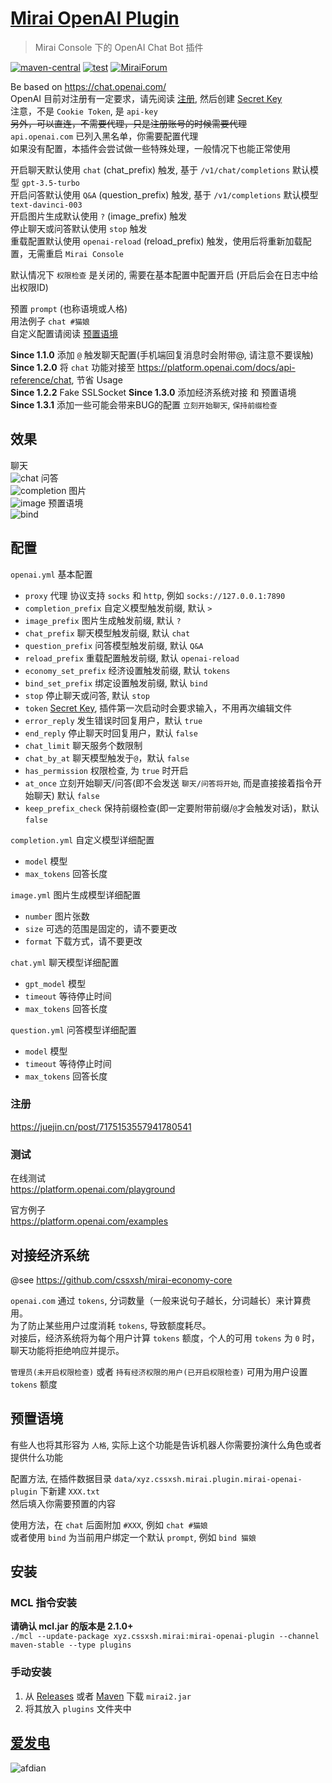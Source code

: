 # [Mirai OpenAI Plugin](https://github.com/cssxsh/mirai-openai-plugin)

> Mirai Console 下的 OpenAI Chat Bot 插件

[![maven-central](https://img.shields.io/maven-central/v/xyz.cssxsh.mirai/mirai-openai-plugin)](https://search.maven.org/artifact/xyz.cssxsh.mirai/mirai-openai-plugin)
[![test](https://github.com/cssxsh/mirai-openai-plugin/actions/workflows/test.yml/badge.svg)](https://github.com/cssxsh/mirai-openai-plugin/actions/workflows/test.yml)
[![MiraiForum](https://img.shields.io/badge/post-on%20MiraiForum-yellow)](https://mirai.mamoe.net/topic/1849)

Be based on <https://chat.openai.com/>  
OpenAI 目前对注册有一定要求，请先阅读 [注册](#注册), 然后创建 [Secret Key](https://platform.openai.com/account/api-keys)  
注意，不是 `Cookie Token`, 是 `api-key`  
~~另外，可以直连，不需要代理，只是注册账号的时候需要代理~~   
`api.openai.com` 已列入黑名单，你需要配置代理  
如果没有配置，本插件会尝试做一些特殊处理，一般情况下也能正常使用

开启聊天默认使用 `chat` (chat_prefix) 触发, 基于 `/v1/chat/completions` 默认模型 `gpt-3.5-turbo`  
开启问答默认使用 `Q&A` (question_prefix) 触发, 基于 `/v1/completions` 默认模型 `text-davinci-003`  
开启图片生成默认使用 `?` (image_prefix) 触发  
停止聊天或问答默认使用 `stop` 触发  
重载配置默认使用 `openai-reload` (reload_prefix) 触发，使用后将重新加载配置，无需重启 `Mirai Console`

默认情况下 `权限检查` 是关闭的, 需要在基本配置中配置开启 (开启后会在日志中给出权限ID)

预置 `prompt` (也称语境或人格)  
用法例子 `chat #猫娘`  
自定义配置请阅读 [预置语境](#预置语境)

**Since 1.1.0** 添加 `@` 触发聊天配置(手机端回复消息时会附带@, 请注意不要误触)  
**Since 1.2.0** 将 `chat` 功能对接至 <https://platform.openai.com/docs/api-reference/chat>, 节省 Usage  
**Since 1.2.2** Fake SSLSocket
**Since 1.3.0** 添加经济系统对接 和 预置语境  
**Since 1.3.1** 添加一些可能会带来BUG的配置 `立刻开始聊天`, `保持前缀检查`

## 效果

聊天  
![chat](example/screenshot/chat.jpg)
问答  
![completion](example/screenshot/completion.jpg)
图片  
![image](example/screenshot/image.jpg)
预置语境  
![bind](example/screenshot/bind.png)

## 配置

`openai.yml` 基本配置

*   `proxy` 代理 协议支持 `socks` 和 `http`, 例如 `socks://127.0.0.1:7890`
*   `completion_prefix` 自定义模型触发前缀, 默认 `> `
*   `image_prefix` 图片生成触发前缀, 默认 `? `
*   `chat_prefix` 聊天模型触发前缀, 默认 `chat`
*   `question_prefix` 问答模型触发前缀, 默认 `Q&A`
*   `reload_prefix` 重载配置触发前缀, 默认 `openai-reload`
*   `economy_set_prefix` 经济设置触发前缀, 默认 `tokens`
*   `bind_set_prefix` 绑定设置触发前缀, 默认 `bind`
*   `stop` 停止聊天或问答, 默认 `stop`
*   `token` [Secret Key](https://platform.openai.com/account/api-keys), 插件第一次启动时会要求输入，不用再次编辑文件
*   `error_reply` 发生错误时回复用户，默认 `true`
*   `end_reply` 停止聊天时回复用户，默认 `false`
*   `chat_limit` 聊天服务个数限制
*   `chat_by_at` 聊天模型触发于`@`，默认 `false`
*   `has_permission` 权限检查, 为 `true` 时开启
*   `at_once` 立刻开始聊天/问答(即不会发送 `聊天/问答将开始`, 而是直接接着指令开始聊天) 默认 `false`
*   `keep_prefix_check` 保持前缀检查(即一定要附带前缀/`@`才会触发对话)，默认 `false`

`completion.yml` 自定义模型详细配置

*   `model` 模型
*   `max_tokens` 回答长度

`image.yml` 图片生成模型详细配置

*   `number` 图片张数
*   `size` 可选的范围是固定的，请不要更改
*   `format` 下载方式，请不要更改

`chat.yml` 聊天模型详细配置

*   `gpt_model` 模型
*   `timeout` 等待停止时间
*   `max_tokens` 回答长度

`question.yml` 问答模型详细配置

*   `model` 模型
*   `timeout` 等待停止时间
*   `max_tokens` 回答长度

### 注册

<https://juejin.cn/post/7175153557941780541>

### 测试

在线测试  
<https://platform.openai.com/playground>

官方例子  
<https://platform.openai.com/examples>

## 对接经济系统

@see <https://github.com/cssxsh/mirai-economy-core>

`openai.com` 通过 `tokens`, 分词数量（一般来说句子越长，分词越长）来计算费用。  
为了防止某些用户过度消耗 `tokens`, 导致额度耗尽。  
对接后，经济系统将为每个用户计算 `tokens` 额度，个人的可用 `tokens` 为 `0` 时，聊天功能将拒绝响应并提示。

`管理员(未开启权限检查)` 或者 `持有经济权限的用户(已开启权限检查)` 可用为用户设置 `tokens` 额度

## 预置语境

有些人也将其形容为 `人格`, 实际上这个功能是告诉机器人你需要扮演什么角色或者提供什么功能  

配置方法, 在插件数据目录 `data/xyz.cssxsh.mirai.plugin.mirai-openai-plugin` 下新建 `XXX.txt`  
然后填入你需要预置的内容

使用方法，在 `chat` 后面附加 `#XXX`, 例如 `chat #猫娘`  
或者使用 `bind` 为当前用户绑定一个默认 `prompt`, 例如 `bind 猫娘`

## 安装

### MCL 指令安装

**请确认 mcl.jar 的版本是 2.1.0+**  
`./mcl --update-package xyz.cssxsh.mirai:mirai-openai-plugin --channel maven-stable --type plugins`

### 手动安装

1.  从 [Releases](https://github.com/cssxsh/mirai-openai-plugin/releases) 或者 [Maven](https://repo1.maven.org/maven2/xyz/cssxsh/mirai/mirai-openai-plugin/) 下载 `mirai2.jar`
2.  将其放入 `plugins` 文件夹中

## [爱发电](https://afdian.net/@cssxsh)

![afdian](.github/afdian.jpg)
